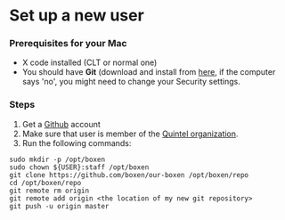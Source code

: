 # Set up a new user

### Prerequisites for your Mac

* X code installed (CLT or normal one)
* You should have **Git** (download and install from [here](http://git-scm.com/download/mac), 
  if the computer says 'no', you might need to change your Security settings.

### Steps

1. Get a [Github](http://github.com) account
2. Make sure that user is member of the [Quintel organization](https://github.com/organizations/quintel).
3. Run the following commands:
    
```
sudo mkdir -p /opt/boxen
sudo chown ${USER}:staff /opt/boxen
git clone https://github.com/boxen/our-boxen /opt/boxen/repo
cd /opt/boxen/repo
git remote rm origin
git remote add origin <the location of my new git repository>
git push -u origin master
```
